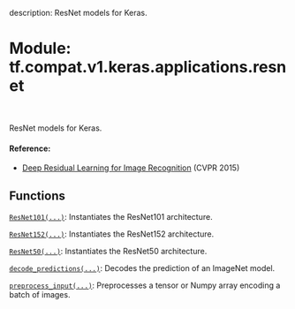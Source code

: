 description: ResNet models for Keras.

<div itemscope itemtype="http://developers.google.com/ReferenceObject">
<meta itemprop="name" content="tf.compat.v1.keras.applications.resnet" />
<meta itemprop="path" content="Stable" />
</div>

# Module: tf.compat.v1.keras.applications.resnet

<!-- Insert buttons and diff -->

<table class="tfo-notebook-buttons tfo-api nocontent" align="left">

</table>



ResNet models for Keras.



#### Reference:

- [Deep Residual Learning for Image Recognition](
    https://arxiv.org/abs/1512.03385) (CVPR 2015)


## Functions

[`ResNet101(...)`](../../../../../tf/keras/applications/resnet/ResNet101.md): Instantiates the ResNet101 architecture.

[`ResNet152(...)`](../../../../../tf/keras/applications/resnet/ResNet152.md): Instantiates the ResNet152 architecture.

[`ResNet50(...)`](../../../../../tf/keras/applications/resnet50/ResNet50.md): Instantiates the ResNet50 architecture.

[`decode_predictions(...)`](../../../../../tf/keras/applications/resnet50/decode_predictions.md): Decodes the prediction of an ImageNet model.

[`preprocess_input(...)`](../../../../../tf/keras/applications/resnet50/preprocess_input.md): Preprocesses a tensor or Numpy array encoding a batch of images.

